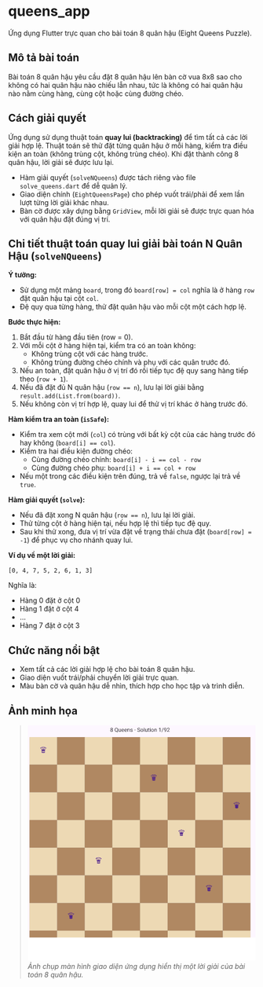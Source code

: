 # queens_app

Ứng dụng Flutter trực quan cho bài toán 8 quân hậu (Eight Queens Puzzle).

## Mô tả bài toán

Bài toán 8 quân hậu yêu cầu đặt 8 quân hậu lên bàn cờ vua 8x8 sao cho không có hai quân hậu nào chiếu lẫn nhau, tức là không có hai quân hậu nào nằm cùng hàng, cùng cột hoặc cùng đường chéo.

## Cách giải quyết

Ứng dụng sử dụng thuật toán **quay lui (backtracking)** để tìm tất cả các lời giải hợp lệ. Thuật toán sẽ thử đặt từng quân hậu ở mỗi hàng, kiểm tra điều kiện an toàn (không trùng cột, không trùng chéo). Khi đặt thành công 8 quân hậu, lời giải sẽ được lưu lại.

- Hàm giải quyết (`solveNQueens`) được tách riêng vào file `solve_queens.dart` để dễ quản lý.
- Giao diện chính (`EightQueensPage`) cho phép vuốt trái/phải để xem lần lượt từng lời giải khác nhau.
- Bàn cờ được xây dựng bằng `GridView`, mỗi lời giải sẽ được trực quan hóa với quân hậu đặt đúng vị trí.

## Chi tiết thuật toán quay lui giải bài toán N Quân Hậu (`solveNQueens`)

**Ý tưởng:**  
- Sử dụng một mảng `board`, trong đó `board[row] = col` nghĩa là ở hàng `row` đặt quân hậu tại cột `col`.
- Đệ quy qua từng hàng, thử đặt quân hậu vào mỗi cột một cách hợp lệ.

**Bước thực hiện:**
1. Bắt đầu từ hàng đầu tiên (row = 0).
2. Với mỗi cột ở hàng hiện tại, kiểm tra có an toàn không:
   - Không trùng cột với các hàng trước.
   - Không trùng đường chéo chính và phụ với các quân trước đó.
3. Nếu an toàn, đặt quân hậu ở vị trí đó rồi tiếp tục đệ quy sang hàng tiếp theo (`row + 1`).
4. Nếu đã đặt đủ N quân hậu (`row == n`), lưu lại lời giải bằng `result.add(List.from(board))`.
5. Nếu không còn vị trí hợp lệ, quay lui để thử vị trí khác ở hàng trước đó.

**Hàm kiểm tra an toàn (`isSafe`):**
- Kiểm tra xem cột mới (`col`) có trùng với bất kỳ cột của các hàng trước đó hay không (`board[i] == col`).
- Kiểm tra hai điều kiện đường chéo:
    - Cùng đường chéo chính: `board[i] - i == col - row`
    - Cùng đường chéo phụ: `board[i] + i == col + row`
- Nếu một trong các điều kiện trên đúng, trả về `false`, ngược lại trả về `true`.

**Hàm giải quyết (`solve`):**
- Nếu đã đặt xong N quân hậu (`row == n`), lưu lại lời giải.
- Thử từng cột ở hàng hiện tại, nếu hợp lệ thì tiếp tục đệ quy.
- Sau khi thử xong, đưa vị trí vừa đặt về trạng thái chưa đặt (`board[row] = -1`) để phục vụ cho nhánh quay lui.

**Ví dụ về một lời giải:**
```
[0, 4, 7, 5, 2, 6, 1, 3]
```
Nghĩa là:
- Hàng 0 đặt ở cột 0
- Hàng 1 đặt ở cột 4
- ...
- Hàng 7 đặt ở cột 3

## Chức năng nổi bật

- Xem tất cả các lời giải hợp lệ cho bài toán 8 quân hậu.
- Giao diện vuốt trái/phải chuyển lời giải trực quan.
- Màu bàn cờ và quân hậu dễ nhìn, thích hợp cho học tập và trình diễn.
## Ảnh minh họa

> ![Kết quả ứng dụng](assets/image_solve.png)
> *Ảnh chụp màn hình giao diện ứng dụng hiển thị một lời giải của bài toán 8 quân hậu.*